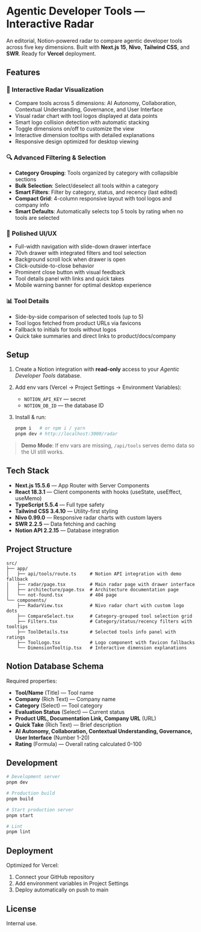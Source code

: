 # Agentic Developer Tools — Interactive Radar

An editorial, Notion-powered radar to compare agentic developer tools across five key dimensions. Built with **Next.js 15**, **Nivo**, **Tailwind CSS**, and **SWR**. Ready for **Vercel** deployment.

## Features

### 🎯 Interactive Radar Visualization

- Compare tools across 5 dimensions: AI Autonomy, Collaboration, Contextual Understanding, Governance, and User Interface
- Visual radar chart with tool logos displayed at data points
- Smart logo collision detection with automatic stacking
- Toggle dimensions on/off to customize the view
- Interactive dimension tooltips with detailed explanations
- Responsive design optimized for desktop viewing

### 🔍 Advanced Filtering & Selection

- **Category Grouping**: Tools organized by category with collapsible sections
- **Bulk Selection**: Select/deselect all tools within a category
- **Smart Filters**: Filter by category, status, and recency (last edited)
- **Compact Grid**: 4-column responsive layout with tool logos and company info
- **Smart Defaults**: Automatically selects top 5 tools by rating when no tools are selected

### 🎨 Polished UI/UX

- Full-width navigation with slide-down drawer interface
- 70vh drawer with integrated filters and tool selection
- Background scroll lock when drawer is open
- Click-outside-to-close behavior
- Prominent close button with visual feedback
- Tool details panel with links and quick takes
- Mobile warning banner for optimal desktop experience

### 📊 Tool Details

- Side-by-side comparison of selected tools (up to 5)
- Tool logos fetched from product URLs via favicons
- Fallback to initials for tools without logos
- Quick take summaries and direct links to product/docs/company

## Setup

1. Create a Notion integration with **read-only** access to your *Agentic Developer Tools* database.
2. Add env vars (Vercel → Project Settings → Environment Variables):
   - `NOTION_API_KEY` — secret
   - `NOTION_DB_ID`  — the database ID
3. Install & run:

   ```bash
   pnpm i   # or npm i / yarn
   pnpm dev # http://localhost:3000/radar
   ```

> **Demo Mode**: If env vars are missing, `/api/tools` serves demo data so the UI still works.

## Tech Stack

- **Next.js 15.5.6** — App Router with Server Components
- **React 18.3.1** — Client components with hooks (useState, useEffect, useMemo)
- **TypeScript 5.5.4** — Full type safety
- **Tailwind CSS 3.4.10** — Utility-first styling
- **Nivo 0.99.0** — Responsive radar charts with custom layers
- **SWR 2.2.5** — Data fetching and caching
- **Notion API 2.2.15** — Database integration

## Project Structure

```text
src/
├── app/
│   ├── api/tools/route.ts     # Notion API integration with demo fallback
│   ├── radar/page.tsx         # Main radar page with drawer interface
│   ├── architecture/page.tsx  # Architecture documentation page
│   └── not-found.tsx          # 404 page
└── components/
    ├── RadarView.tsx          # Nivo radar chart with custom logo dots
    ├── CompareSelect.tsx      # Category-grouped tool selection grid
    ├── Filters.tsx            # Category/status/recency filters with tooltips
    ├── ToolDetails.tsx        # Selected tools info panel with ratings
    ├── ToolLogo.tsx           # Logo component with favicon fallbacks
    └── DimensionTooltip.tsx   # Interactive dimension explanations
```

## Notion Database Schema

Required properties:

- **Tool/Name** (Title) — Tool name
- **Company** (Rich Text) — Company name
- **Category** (Select) — Tool category
- **Evaluation Status** (Select) — Current status
- **Product URL, Documentation Link, Company URL** (URL)
- **Quick Take** (Rich Text) — Brief description
- **AI Autonomy, Collaboration, Contextual Understanding, Governance, User Interface** (Number 1-20)
- **Rating** (Formula) — Overall rating calculated 0-100

## Development

```bash
# Development server
pnpm dev

# Production build
pnpm build

# Start production server
pnpm start

# Lint
pnpm lint
```

## Deployment

Optimized for Vercel:

1. Connect your GitHub repository
2. Add environment variables in Project Settings
3. Deploy automatically on push to main

## License

Internal use.
